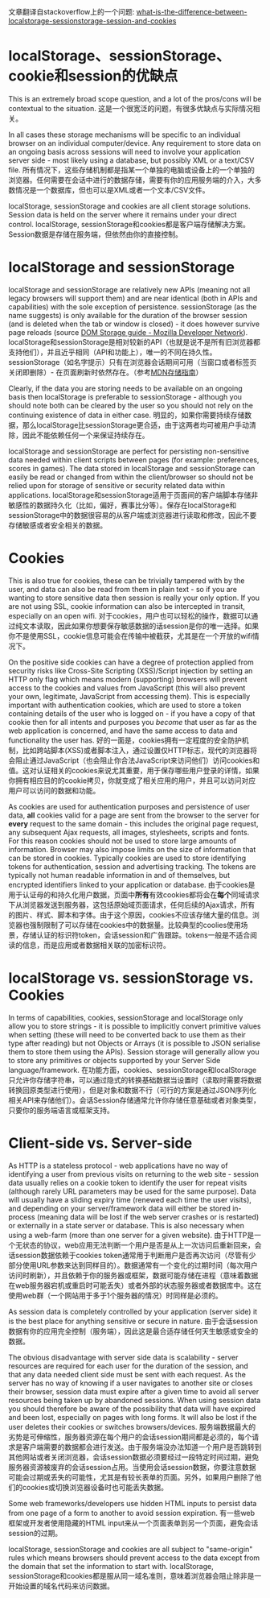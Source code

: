 文章翻译自stackoverflow上的一个问题: [what-is-the-difference-between-localstorage-sessionstorage-session-and-cookies](https://stackoverflow.com/questions/19867599/what-is-the-difference-between-localstorage-sessionstorage-session-and-cookies)

# localStorage、sessionStorage、cookie和session的优缺点

This is an extremely broad scope question, and a lot of the pros/cons will be contextual to the situation.
这是一个很宽泛的问题，有很多优缺点与实际情况相关。

In all cases these storage mechanisms will be specific to an individual browser on an individual computer/device. Any requirement to store data on an ongoing basis across sessions will need to involve your application server side - most likely using a database, but possibly XML or a text/CSV file.
所有情况下，这些存储机制都是指某一个单独的电脑或设备上的一个单独的浏览器。任何需要在会话中进行的数据存储，需要有你的应用服务端的介入，大多数情况是一个数据库，但也可以是XML或者一个文本/CSV文件。

localStorage, sessionStorage and cookies are all client storage solutions. Session data is held on the server where it remains under your direct control.
localStorage, sessionStorage和cookies都是客户端存储解决方案。 Session数据是存储在服务端，但依然由你的直接控制。

# localStorage and sessionStorage

localStorage and sessionStorage are relatively new APIs (meaning not all legacy browsers will support them) and are near identical (both in APIs and capabilities) with the sole exception of persistence. sessionStorage (as the name suggests) is only available for the duration of the browser session (and is deleted when the tab or window is closed) - it does however survive page reloads (source  [DOM Storage guide - Mozilla Developer Network](https://developer.mozilla.org/en-US/docs/Web/Guide/API/DOM/Storage)).
localStorage和sessionStorage是相对较新的API（也就是说不是所有旧浏览器都支持他们），并且近乎相同（API和功能上），唯一的不同在持久性。sessionStorage（如名字提示）只有在浏览器会话期间可用（当窗口或者标签页关闭即删除）- 在页面刷新时依然存在。（参考[MDN存储指南](https://developer.mozilla.org/en-US/docs/Web/Guide/API/DOM/Storage)）

Clearly, if the data you are storing needs to be available on an ongoing basis then localStorage is preferable to sessionStorage - although you should note both can be cleared by the user so you should not rely on the continuing existence of data in either case.
明显的，如果你需要持续存储数据，那么localStorage比sessionStorage更合适，由于这两者均可被用户手动清除，因此不能依赖任何一个来保证持续存在。

localStorage and sessionStorage are perfect for persisting non-sensitive data needed within client scripts between pages (for example: preferences, scores in games). The data stored in localStorage and sessionStorage can easily be read or changed from within the client/browser so should not be relied upon for storage of sensitive or security related data within applications.
localStorage和sessionStorage适用于页面间的客户端脚本存储非敏感性的数据持久化（比如，偏好，赛事比分等）。保存在localStorage和sessionStorage中的数据很容易的从客户端或浏览器进行读取和修改，因此不要存储敏感或者安全相关的数据。

# Cookies

This is also true for cookies, these can be trivially tampered with by the user, and data can also be read from them in plain text - so if you are wanting to store sensitive data then session is really your only option. If you are not using SSL, cookie information can also be intercepted in transit, especially on an open wifi.
对于cookies，用户也可以轻松的操作，数据可以通过纯文本读取，因此如果你想要保存敏感数据的话session是你的唯一选择。如果你不是使用SSL，cookie信息可能会在传输中被截获，尤其是在一个开放的wifi情况下。

On the positive side cookies can have a degree of protection applied from security risks like Cross-Site Scripting (XSS)/Script injection by setting an HTTP only flag which means modern (supporting) browsers will prevent access to the cookies and values from JavaScript (this will also prevent your own, legitimate, JavaScript from accessing them). This is especially important with authentication cookies, which are used to store a token containing details of the user who is logged on - if you have a copy of that cookie then for all intents and purposes you  _become_  that user as far as the web application is concerned, and have the same access to data and functionality the user has.
好的一面是，cookies拥有一定程度的安全防护机制，比如跨站脚本(XSS)或者脚本注入，通过设置仅HTTP标志，现代的浏览器将会阻止通过JavaScript（也会阻止你合法JavaScript来访问他们）访问cookies和值。这对认证相关的cookies来说尤其重要，用于保存哪些用户登录的详情，如果你拥有相应目的的cookie拷贝，你就变成了相关应用的用户，并且可以访问对应用户可以访问的数据和功能。

As cookies are used for authentication purposes and persistence of user data,  **all**  cookies valid for a page are sent from the browser to the server for  **every**  request to the same domain - this includes the original page request, any subsequent Ajax requests, all images, stylesheets, scripts and fonts. For this reason cookies should not be used to store large amounts of information. Browser may also impose limits on the size of information that can be stored in cookies. Typically cookies are used to store identifying tokens for authentication, session and advertising tracking. The tokens are typically not human readable information in and of themselves, but encrypted identifiers linked to your application or database.
由于cookies是用于认证母的和持久化用户数据，页面中**所有**有效cookies都将会在**每个**同域请求下从浏览器发送到服务器，这包括原始域页面请求，任何后续的Ajax请求，所有的图片、样式、脚本和字体。由于这个原因，cookies不应该存储大量的信息。浏览器也强制限制了可以存储在cookies中的数据量。比较典型的coolies使用场景，存储认证的标识符token，会话session和广告跟踪。tokens一般是不适合阅读的信息，而是应用或者数据相关联的加密标识符。

# localStorage vs. sessionStorage vs. Cookies

In terms of capabilities, cookies, sessionStorage and localStorage only allow you to store strings - it is possible to implicitly convert primitive values when setting (these will need to be converted back to use them as their type after reading) but not Objects or Arrays (it is possible to JSON serialise them to store them using the APIs). Session storage will generally allow you to store any primitives or objects supported by your Server Side language/framework.
在功能方面，cookies、sessionStorage和localStorage只允许你存储字符串，可以通过隐式的转换基础数据当设置时（读取时需要将数据转换回原类型进行使用），但是对象和数据不行（可行的方案是通过JSON序列化相关API来存储他们）。会话Session存储通常允许你存储任意基础或者对象类型，只要你的服务端语言或框架支持。

# Client-side vs. Server-side

As HTTP is a stateless protocol - web applications have no way of identifying a user from previous visits on returning to the web site - session data usually relies on a cookie token to identify the user for repeat visits (although rarely URL parameters may be used for the same purpose). Data will usually have a sliding expiry time (renewed each time the user visits), and depending on your server/framework data will either be stored in-process (meaning data will be lost if the web server crashes or is restarted) or externally in a state server or database. This is also necessary when using a web-farm (more than one server for a given website).
由于HTTP是一个无状态的协议，web应用无法判断一个用户是否是从上一次访问后重新回来，会话session数据依赖于cookies token通常用于判断用户是否再次访问（尽管有少部分使用URL参数来达到同样目的）。数据通常有一个变化的过期时间（每次用户访问时刷新），并且依赖于你的服务器或框架，数据可能存储在进程（意味着数据在web服务器宕机或重启时可能丢失）或者外部的状态服务器或者数据库中。这在使用web群（一个网站用于多于1个服务器的情况）时同样是必须的。

As session data is completely controlled by your application (server side) it is the best place for anything sensitive or secure in nature.
由于会话session数据有你的应用完全控制（服务端），因此这是最合适存储任何天生敏感或安全的数据。

The obvious disadvantage with server side data is scalability - server resources are required for each user for the duration of the session, and that any data needed client side must be sent with each request. As the server has no way of knowing if a user navigates to another site or closes their browser, session data must expire after a given time to avoid all server resources being taken up by abandoned sessions. When using session data you should therefore be aware of the possibility that data will have expired and been lost, especially on pages with long forms. It will also be lost if the user deletes their cookies or switches browsers/devices.
服务端数据最大的劣势是可伸缩性，服务器资源在每个用户的会话session期间都是必须的，每个请求是客户端需要的数据都会进行发送。由于服务端没办法知道一个用户是否跳转到其他网站或者关闭浏览器，会话session数据必须要经过一段特定时间过期，避免服务器资源被废弃的会话session占用。当使用会话session数据，你要注意数据可能会过期或丢失的可能性，尤其是有较长表单的页面。另外，如果用户删除了他们的cookies或切换浏览器设备时也可能丢失数据。

Some web frameworks/developers use hidden HTML inputs to persist data from one page of a form to another to avoid session expiration.
有一些web框架或开发者使用隐藏的HTML input来从一个页面表单到另一个页面，避免会话session的过期。

localStorage, sessionStorage and cookies are all subject to "same-origin" rules which means browsers should prevent access to the data except from the domain that set the information to start with.
localStorage, sessionStorage和cookies都是服从同一域名准则，意味着浏览器会阻止除非是一开始设置的域名代码来访问数据。
